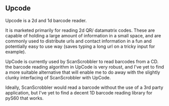 ## Upcode ##

Upcode is a 2d and 1d barcode reader.

It is marketed primarily for reading 2d QR/ datamatrix codes. These are capable of holding a large amount of information in a small space, and are commonly used to distribute urls and contact information in a fun and potentially easy to use way (saves typing a long url on a tricky input for example).

UpCode is currently used by ScanScrobbler to read barcodes from a CD. the barcode reading algorithm in UpCode is very robust, and I've yet to find a more suitable alternative that will enable me to do away with the slightly clunky interfacing of ScanScrobbler with UpCode.

Ideally, ScanScrobbler would read a barcode without the use of a 3rd party application, but I've yet to find a decent 1D barcode reading library for pyS60 that works.